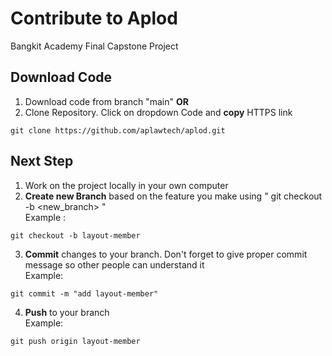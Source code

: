 # Contribute to Aplod
Bangkit Academy Final Capstone Project

## Download Code
1. Download code from branch "main" **OR** 
2. Clone Repository. Click on dropdown Code and **copy** HTTPS link
```
git clone https://github.com/aplawtech/aplod.git
```

## Next Step
1. Work on the project locally in your own computer
2. **Create new Branch** based on the feature you make using " git checkout -b <new_branch> " <br/>
Example :
```
git checkout -b layout-member
```
3. **Commit** changes to your branch. Don't forget to give proper commit message so other people can understand it <br/>
Example:
```
git commit -m "add layout-member"
```
4. **Push** to your branch <br/>
Example:
```
git push origin layout-member
```
